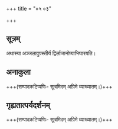 +++
title = "०५ ०३"

+++
## सूत्रम्
अथास्या अञ्जलावुपस्तीर्य द्विर्लाजानोप्याभिघारयति।
## अनाकुला
+++(सम्पादकटिप्पणिः-  सूत्रमिदम् अग्रिमे व्याख्यातम्।)+++
## गृह्यतात्पर्यदर्शनम्
+++(सम्पादकटिप्पणिः-  सूत्रमिदम् अग्रिमे व्याख्यातम्।)+++
